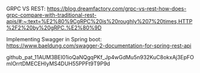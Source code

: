 GRPC VS REST: https://blog.dreamfactory.com/grpc-vs-rest-how-does-grpc-compare-with-traditional-rest-apis/#:~:text=%E2%80%9CgRPC%20is%20roughly%207%20times,HTTP%2F2%20by%20gRPC.%E2%80%9D

Implementing Swagger in Spring boot:
https://www.baeldung.com/swagger-2-documentation-for-spring-rest-api

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

